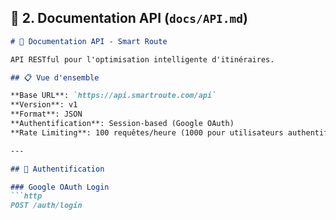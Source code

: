 ## 📄 **2. Documentation API** (`docs/API.md`)

```markdown
# 🔌 Documentation API - Smart Route

API RESTful pour l'optimisation intelligente d'itinéraires.

## 📋 Vue d'ensemble

**Base URL**: `https://api.smartroute.com/api`  
**Version**: v1  
**Format**: JSON  
**Authentification**: Session-based (Google OAuth)  
**Rate Limiting**: 100 requêtes/heure (1000 pour utilisateurs authentifiés)

---

## 🔐 Authentification

### Google OAuth Login
```http
POST /auth/login